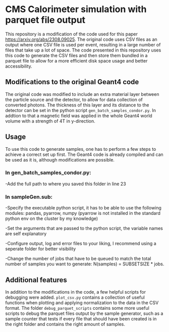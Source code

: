 # CMS Calorimeter simulation with parquet file output

This repository is a modification of the code used for this paper https://arxiv.org/abs/2308.09025. The original code uses CSV files as an output where one CSV file is used per event, resulting in a large number of files that take up a lot of space. The code presented in this repository uses this code to generate the CSV files and then store them bundled in a parquet file to allow for a more efficient disk space usage and better accessibility.

## Modifications to the original Geant4 code

The original code was modified to include an extra material layer between the particle source and the detector, to allow for data collection of converted photons. The thickness of this layer and its distance to the detector can be set in the python script `gen_batch_samples_condor.py`. In addtion to that a magnetic field was applied in the whole Geant4 world volume with a strength of 4T in y-direction.

## Usage

To use this code to generate samples, one has to perform a few steps to achieve a correct set up first. The Geant4 code is already compiled and can be used as it is, although modifications are possible.

### In gen_batch_samples_condor.py:

-Add the full path to where you saved this folder in line 23

### In sampleGen.sub:

-Specify the executable python script, it has to be able to use the following modules: pandas, pyarrow, numpy (pyarrow is not installed in the standard python env on the cluster by my knowledge)

-Set the arguments that are passed to the python script, the variable names are self explanatory

-Configure output, log and error files to your liking, I recommend using a seperate folder for better visibility

-Change the number of jobs that have to be queued to match the total number of samples you want to generate: N(samples) = SUBSETSIZE * jobs.

## Additional features

In addition to the modifications in the code, a few helpful scripts for debugging were added. `plot_csv.py` contains a collection of useful functions when plotting and applying normalization to the data in the CSV format.
The folder `debug_parquet_scripts` contains some more useful scripts to debug the parquet files output by the sample generator, such as a sample counter that tests if every file that should have been created is in the right folder and contains the right amount of samples.